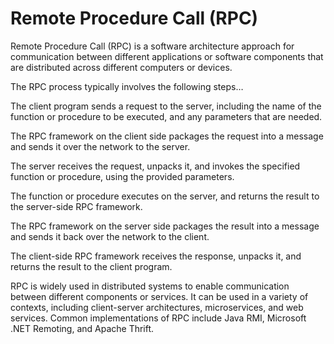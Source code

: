# Remote Procedure Call (RPC)

Remote Procedure Call (RPC) is a software architecture approach for communication between different applications or software components that are distributed across different computers or devices.

The RPC process typically involves the following steps…

The client program sends a request to the server, including the name of the function or procedure to be executed, and any parameters that are needed.

The RPC framework on the client side packages the request into a message and sends it over the network to the server.

The server receives the request, unpacks it, and invokes the specified function or procedure, using the provided parameters.

The function or procedure executes on the server, and returns the result to the server-side RPC framework.

The RPC framework on the server side packages the result into a message and sends it back over the network to the client.

The client-side RPC framework receives the response, unpacks it, and returns the result to the client program.

RPC is widely used in distributed systems to enable communication between different components or services. It can be used in a variety of contexts, including client-server architectures, microservices, and web services. Common implementations of RPC include Java RMI, Microsoft .NET Remoting, and Apache Thrift.